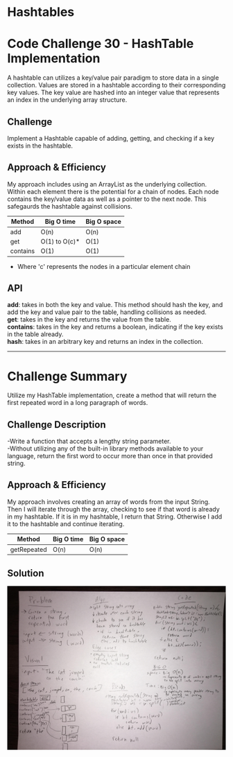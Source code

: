 # Hashtables

# Code Challenge 30 - HashTable Implementation
<!-- Short summary or background information -->
A hashtable can utilizes a key/value pair paradigm to store data in a single collection.  Values are stored in a hashtable according to their corresponding key values.  The key value are hashed into an integer value that represents an index in the underlying array structure.

## Challenge
<!-- Description of the challenge -->
Implement a Hashtable capable of adding, getting, and checking if a key exists in the hashtable.

## Approach & Efficiency
<!-- What approach did you take? Why? What is the Big O space/time for this approach? -->
My approach includes using an ArrayList as the underlying collection.  Within each element there is the potential for a chain of nodes.  Each node contains the key/value data as well as a pointer to the next node.  This safegaurds the hashtable against collisions.

| Method | Big O time | Big O space
| ----------- | ----------- | ----------- |
| add | O(n) | O(n)
| get |  O(1) to O(c)* | O(1) 
| contains |  O(1) | O(1) 

* Where 'c' represents the nodes in a particular element chain

## API
<!-- Description of each method publicly available in each of your hashtable -->
**add**:      takes in both the key and value. This method should hash the key, and add the key and value pair to the table, handling collisions as needed.  
**get**:      takes in the key and returns the value from the table.  
**contains**: takes in the key and returns a boolean, indicating if the key exists in the table already.  
**hash**:     takes in an arbitrary key and returns an index in the collection.    

----

# Challenge Summary
<!-- Short summary or background information -->
Utilize my HashTable implementation, create a method that will return the first repeated word in a long paragraph of words.

## Challenge Description
<!-- Description of the challenge -->
-Write a function that accepts a lengthy string parameter.  
-Without utilizing any of the built-in library methods available to your language, return the first word to occur more than once in that provided string.

## Approach & Efficiency
<!-- What approach did you take? Why? What is the Big O space/time for this approach? -->
My approach involves creating an array of words from the input String.  Then I will iterate through the array, checking to see if that word is already in my hashtable.  If it is in my hashtable, I return that String.  Otherwise I add it to the hashtable and continue iterating.

| Method | Big O time | Big O space
| ----------- | ----------- | ----------- |
| getRepeated | O(n) | O(n)

## Solution
<!-- Embedded whiteboard image -->
![Whiteboard for code challenge 32](https://github.com/micahThor/data-structures-and-algorithms/blob/master/assets/repeated%20word.jpg)
